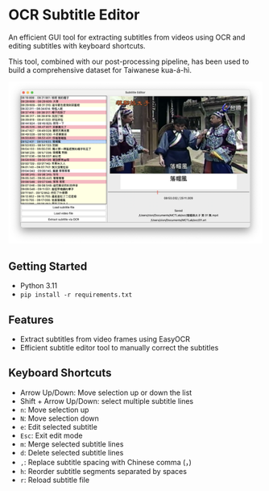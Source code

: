 # OCR Subtitle Editor

An efficient GUI tool for extracting subtitles from videos using OCR and editing subtitles with keyboard shortcuts.

This tool, combined with our post-processing pipeline, has been used to build a comprehensive dataset for Taiwanese kua-á-hì.

![Screenshot](https://github.com/z-huang/ocr-subtitle-editor/blob/main/screenshot.png)

## Getting Started

- Python 3.11
- `pip install -r requirements.txt`

## Features

- Extract subtitles from video frames using EasyOCR
- Efficient subtitle editor tool to manually correct the subtitles

## Keyboard Shortcuts

- Arrow Up/Down: Move selection up or down the list
- Shift + Arrow Up/Down: select multiple subtitle lines
- `n`: Move selection up
- `N`: Move selection down
- `e`: Edit selected subtitle
- `Esc`: Exit edit mode
- `m`: Merge selected subtitle lines
- `d`: Delete selected subtitle lines
- `,`: Replace subtitle spacing with Chinese comma (，)
- `h`: Reorder subtitle segments separated by spaces
- `r`: Reload subtitle file
